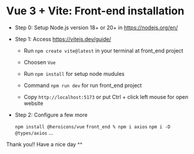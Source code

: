 # Vue 3 + Vite: Front-end installation

+ Step 0: Setup Node.js version 18+ or 20+ in https://nodejs.org/en/


+ Step 1: Access https://vitejs.dev/guide/ 
    
    - Run `npm create vite@latest` in your terminal at front_end project
    
    - Choosen `Vue`
    
    - Run `npm install` for setup node mudules

    - Command `npm run dev` for run front_end project

    - Copy `http://localhost:5173` or put Ctrl + click left mouse for open website


+ Step 2: Configure a few more

    `npm install @heroicons/vue`
    `front_end % npm i axios`
    `npm i -D @types/axios`
    ...


Thank you!! Have a nice day ^^




    